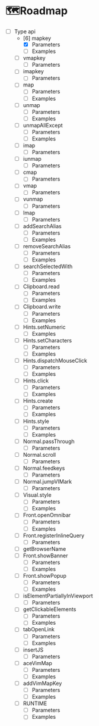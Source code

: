 # 🗺️Roadmap

- [ ] Type api
  - [6] mapkey
    - [x] Parameters
    - [ ] Examples
  - [ ] vmapkey
    - [ ] Parameters
  - [ ] imapkey
    - [ ] Parameters
  - [ ] map
    - [ ] Parameters
    - [ ] Examples
  - [ ] unmap
    - [ ] Parameters
    - [ ] Examples
  - [ ] unmapAllExcept
    - [ ] Parameters
    - [ ] Examples
  - [ ] imap
    - [ ] Parameters
  - [ ] iunmap
    - [ ] Parameters
  - [ ] cmap
    - [ ] Parameters
  - [ ] vmap
    - [ ] Parameters
  - [ ] vunmap
    - [ ] Parameters
  - [ ] lmap
    - [ ] Parameters
  - [ ] addSearchAlias
    - [ ] Parameters
    - [ ] Examples
  - [ ] removeSearchAlias
    - [ ] Parameters
    - [ ] Examples
  - [ ] searchSelectedWith
    - [ ] Parameters
    - [ ] Examples
  - [ ] Clipboard.read
    - [ ] Parameters
    - [ ] Examples
  - [ ] Clipboard.write
    - [ ] Parameters
    - [ ] Examples
  - [ ] Hints.setNumeric
    - [ ] Examples
  - [ ] Hints.setCharacters
    - [ ] Parameters
    - [ ] Examples
  - [ ] Hints.dispatchMouseClick
    - [ ] Parameters
    - [ ] Examples
  - [ ] Hints.click
    - [ ] Parameters
    - [ ] Examples
  - [ ] Hints.create
    - [ ] Parameters
    - [ ] Examples
  - [ ] Hints.style
    - [ ] Parameters
    - [ ] Examples
  - [ ] Normal.passThrough
    - [ ] Parameters
  - [ ] Normal.scroll
    - [ ] Parameters
  - [ ] Normal.feedkeys
    - [ ] Parameters
  - [ ] Normal.jumpVIMark
    - [ ] Parameters
  - [ ] Visual.style
    - [ ] Parameters
    - [ ] Examples
  - [ ] Front.openOmnibar
    - [ ] Parameters
    - [ ] Examples
  - [ ] Front.registerInlineQuery
    - [ ] Parameters
  - [ ] getBrowserName
  - [ ] Front.showBanner
    - [ ] Parameters
    - [ ] Examples
  - [ ] Front.showPopup
    - [ ] Parameters
    - [ ] Examples
  - [ ] isElementPartiallyInViewport
    - [ ] Parameters
  - [ ] getClickableElements
    - [ ] Parameters
    - [ ] Examples
  - [ ] tabOpenLink
    - [ ] Parameters
    - [ ] Examples
  - [ ] insertJS
    - [ ] Parameters
  - [ ] aceVimMap
    - [ ] Parameters
    - [ ] Examples
  - [ ] addVimMapKey
    - [ ] Parameters
    - [ ] Examples
  - [ ] RUNTIME
    - [ ] Parameters
    - [ ] Examples
